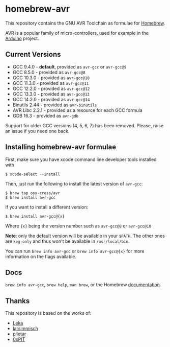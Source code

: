 # homebrew-avr

This repository contains the GNU AVR Toolchain as formulae for [Homebrew].

AVR is a popular family of micro-controllers, used for example in the [Arduino] project.

## Current Versions

- GCC 9.4.0 - **default**, provided as `avr-gcc` or `avr-gcc@9`
- GCC 8.5.0 - provided as `avr-gcc@8`
- GCC 10.3.0 - provided as `avr-gcc@10`
- GCC 11.3.0 - provided as `avr-gcc@11`
- GCC 12.2.0 - provided as `avr-gcc@12`
- GCC 13.3.0 - provided as `avr-gcc@13`
- GCC 14.2.0 - provided as `avr-gcc@14`
- Binutils 2.44 - provided as `avr-binutils`
- AVR Libc 2.2.1 - provided as a resource for each GCC formula
- GDB 16.3 - provided as `avr-gdb`

Support for older GCC versions (4, 5, 6, 7) has been removed. Please, raise an issue if you need one back.

## Installing homebrew-avr formulae

First, make sure you have xcode command line developer tools installed with

```console
$ xcode-select --install
```

Then, just run the following to install the latest version of `avr-gcc`:

```console
$ brew tap osx-cross/avr
$ brew install avr-gcc
```

If you want to install a different version:

```console
$ brew install avr-gcc@{x}
```

Where `{x}` being the version number such as `avr-gcc@8` or `avr-gcc@10`

**Note**: only the default version will be available in your `$PATH`. The other ones are `keg-only` and thus won't be available in `/usr/local/bin`.

You can run `brew info avr-gcc` or `brew info avr-gcc@{x}` for more information on the flags available.

## Docs

`brew info avr-gcc`, `brew help`, `man brew`, or the Homebrew [documentation].

## Thanks

This repository is based on the works of:

-   [Leka]
-   [larsimmisch]
-   [plietar]
-   [0xPIT]

[Homebrew]: http://brew.sh
[Arduino]: http://arduino.cc
[documentation]: https://docs.brew.sh/
[Leka]: https://github.com/Leka/homebrew-avr
[larsimmisch]: https://github.com/larsimmisch/homebrew-avr
[plietar]: https://github.com/plietar/homebrew-avr/
[0xPIT]: https://github.com/0xPIT/homebrew-avr
